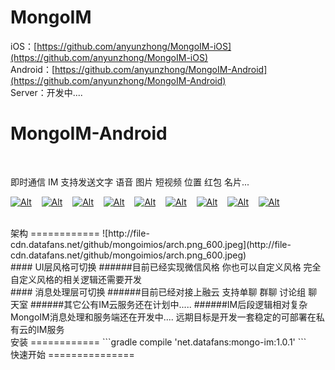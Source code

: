 
MongoIM
============
iOS：[https://github.com/anyunzhong/MongoIM-iOS](https://github.com/anyunzhong/MongoIM-iOS)
<br />
Android：[https://github.com/anyunzhong/MongoIM-Android](https://github.com/anyunzhong/MongoIM-Android)
<br />
Server：开发中....

MongoIM-Android
=============

<br />

即时通信 IM 支持发送文字 语音 图片 短视频 位置 红包 名片...

[![Alt][screenshot1_thumb]][screenshot1]    [![Alt][screenshot2_thumb]][screenshot2]    [![Alt][screenshot3_thumb]][screenshot3]    [![Alt][screenshot4_thumb]][screenshot4]    [![Alt][screenshot5_thumb]][screenshot5]    [![Alt][screenshot6_thumb]][screenshot6]    [![Alt][screenshot7_thumb]][screenshot7]    [![Alt][screenshot8_thumb]][screenshot8]    [![Alt][screenshot9_thumb]][screenshot9]

[screenshot1_thumb]: http://file-cdn.datafans.net/github/mongoimandroid/1.png_250.jpeg
[screenshot1]: http://file-cdn.datafans.net/github/mongoimandroid/1.png
[screenshot2_thumb]: http://file-cdn.datafans.net/github/mongoimandroid/2.png_250.jpeg
[screenshot2]: http://file-cdn.datafans.net/github/mongoimandroid/2.png
[screenshot3_thumb]: http://file-cdn.datafans.net/github/mongoimandroid/3.png_250.jpeg
[screenshot3]: http://file-cdn.datafans.net/github/mongoimandroid/3.png
[screenshot4_thumb]: http://file-cdn.datafans.net/github/mongoimandroid/4.png_250.jpeg
[screenshot4]: http://file-cdn.datafans.net/github/mongoimandroid/4.png
[screenshot5_thumb]: http://file-cdn.datafans.net/github/mongoimandroid/5.png_250.jpeg
[screenshot5]: http://file-cdn.datafans.net/github/mongoimandroid/5.png
[screenshot6_thumb]: http://file-cdn.datafans.net/github/mongoimandroid/6.png_250.jpeg
[screenshot6]: http://file-cdn.datafans.net/github/mongoimandroid/6.png
[screenshot7_thumb]: http://file-cdn.datafans.net/github/mongoimandroid/7.png_250.jpeg
[screenshot7]: http://file-cdn.datafans.net/github/mongoimandroid/7.png
[screenshot8_thumb]: http://file-cdn.datafans.net/github/mongoimandroid/8.png_250.jpeg
[screenshot8]: http://file-cdn.datafans.net/github/mongoimandroid/8.png
[screenshot9_thumb]: http://file-cdn.datafans.net/github/mongoimandroid/9.png_250.jpeg
[screenshot9]: http://file-cdn.datafans.net/github/mongoimandroid/9.png

<br />
架构
============
![http://file-cdn.datafans.net/github/mongoimios/arch.png_600.jpeg](http://file-cdn.datafans.net/github/mongoimios/arch.png_600.jpeg)

<br />
#### UI层风格可切换
######目前已经实现微信风格 你也可以自定义风格 完全自定义风格的相关逻辑还需要开发

<br />
#### 消息处理层可切换
######目前已经对接上融云 支持单聊 群聊 讨论组 聊天室
######其它公有IM云服务还在计划中.....
######IM后段逻辑相对复杂 MongoIM消息处理和服务端还在开发中.... 远期目标是开发一套稳定的可部署在私有云的IM服务


<br />
安装
============
```gradle
compile 'net.datafans:mongo-im:1.0.1'
```

<br />
快速开始
===============
